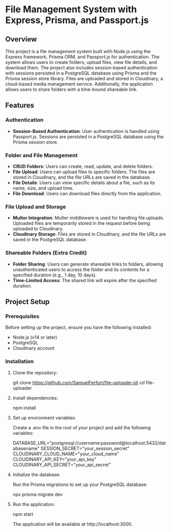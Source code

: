 # File Management System with Express, Prisma, and Passport.js

## Overview

This project is a file management system built with Node.js using the Express framework, Prisma ORM, and Passport.js for authentication. The system allows users to create folders, upload files, view file details, and download them. The project also includes session-based authentication with sessions persisted in a PostgreSQL database using Prisma and the Prisma session store library. Files are uploaded and stored in Cloudinary, a cloud-based media management service. Additionally, the application allows users to share folders with a time-bound shareable link.

## Features

### Authentication

- **Session-Based Authentication**: User authentication is handled using Passport.js. Sessions are persisted in a PostgreSQL database using the Prisma session store.

### Folder and File Management

- **CRUD Folders**: Users can create, read, update, and delete folders.
- **File Upload**: Users can upload files to specific folders. The files are stored in Cloudinary, and the file URLs are saved in the database.
- **File Details**: Users can view specific details about a file, such as its name, size, and upload time.
- **File Download**: Users can download files directly from the application.

### File Upload and Storage

- **Multer Integration**: Multer middleware is used for handling file uploads. Uploaded files are temporarily stored in the request before being uploaded to Cloudinary.
- **Cloudinary Storage**: Files are stored in Cloudinary, and the file URLs are saved in the PostgreSQL database.

### Shareable Folders (Extra Credit)

- **Folder Sharing**: Users can generate shareable links to folders, allowing unauthenticated users to access the folder and its contents for a specified duration (e.g., 1 day, 10 days).
- **Time-Limited Access**: The shared link will expire after the specified duration.

## Project Setup

### Prerequisites

Before setting up the project, ensure you have the following installed:

- Node.js (v14 or later)
- PostgreSQL
- Cloudinary account

### Installation

1. Clone the repository:

   git clone https://github.com/SamuelFerfort/file-uploader.git
   cd file-uploader

2. Install dependencies:

   npm install

3. Set up environment variables:

   Create a .env file in the root of your project and add the following variables:

   DATABASE_URL="postgresql://username:password@localhost:5432/databasename"
   SESSION_SECRET="your_session_secret"
   CLOUDINARY_CLOUD_NAME="your_cloud_name"
   CLOUDINARY_API_KEY="your_api_key"
   CLOUDINARY_API_SECRET="your_api_secret"

4. Initialize the database:

   Run the Prisma migrations to set up your PostgreSQL database:

   npx prisma migrate dev

5. Run the application:

   npm start

   The application will be available at http://localhost:3000.
